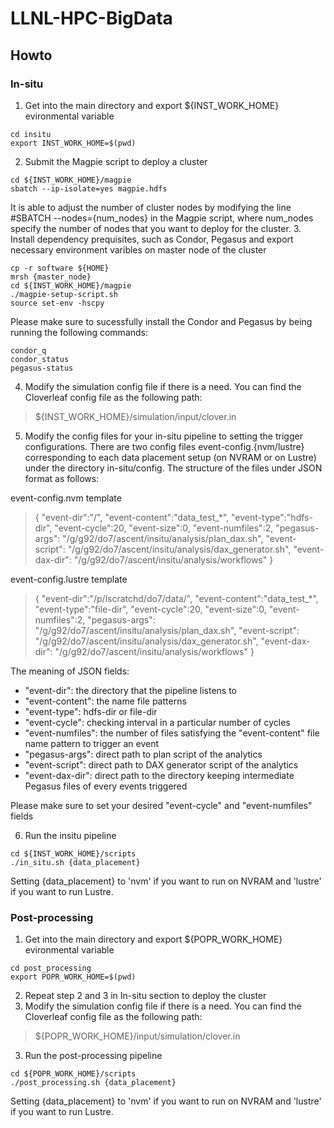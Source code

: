 # LLNL-HPC-BigData
## Howto
### In-situ
1. Get into the main directory and export ${INST_WORK_HOME} evironmental variable
```
cd insitu
export INST_WORK_HOME=$(pwd)
```
2. Submit the Magpie script to deploy a cluster 
```
cd ${INST_WORK_HOME}/magpie
sbatch --ip-isolate=yes magpie.hdfs
```
It is able to adjust the number of cluster nodes by modifying the line #SBATCH --nodes={num_nodes} in the Magpie script, where num_nodes specify the number of nodes that you want to deploy for the cluster. 
3. Install dependency prequisites, such as Condor, Pegasus and export necessary environment varibles on master node of the cluster
```
cp -r software ${HOME}
mrsh {master_node}
cd ${INST_WORK_HOME}/magpie
./magpie-setup-script.sh 
source set-env -hscpy
```
Please make sure to sucessfully install the Condor and Pegasus by being running the following commands:
```
condor_q
condor_status
pegasus-status
```
4. Modify the simulation config file if there is a need.
You can find the Cloverleaf config file as the following path:
> ${INST_WORK_HOME}/simulation/input/clover.in
5. Modify the config files for your in-situ pipeline to setting the trigger configurations. There are two config files event-config.{nvm/lustre} corresponding to each data placement setup (on NVRAM or on Lustre) under the directory in-situ/config. The structure of the files under JSON format as follows:

event-config.nvm template
> {
> "event-dir":"/",
> "event-content":"data_test_*",
> "event-type":"hdfs-dir",
> "event-cycle":20,
> "event-size":0,
> "event-numfiles":2,
> "pegasus-args": "/g/g92/do7/ascent/insitu/analysis/plan_dax.sh",
> "event-script": "/g/g92/do7/ascent/insitu/analysis/dax_generator.sh",
> "event-dax-dir": "/g/g92/do7/ascent/insitu/analysis/workflows"
>}

event-config.lustre template
>{
> "event-dir":"/p/lscratchd/do7/data/",
> "event-content":"data_test_*",
> "event-type":"file-dir",
> "event-cycle":20,
> "event-size":0,
> "event-numfiles":2,
> "pegasus-args": "/g/g92/do7/ascent/insitu/analysis/plan_dax.sh",
> "event-script": "/g/g92/do7/ascent/insitu/analysis/dax_generator.sh",
> "event-dax-dir": "/g/g92/do7/ascent/insitu/analysis/workflows"
>}

The meaning of JSON fields:
- "event-dir": the directory that the pipeline listens to 
- "event-content": the name file patterns
- "event-type": hdfs-dir or file-dir
- "event-cycle": checking interval in a particular number of cycles
- "event-numfiles": the number of files satisfying the "event-content" file name pattern to trigger an event
- "pegasus-args": direct path to plan script of the analytics
- "event-script": direct path to DAX generator script of the analytics
- "event-dax-dir": direct path to the directory keeping intermediate Pegasus files of every events triggered

Please make sure to set your desired "event-cycle" and "event-numfiles" fields 

6. Run the insitu pipeline
```
cd ${INST_WORK_HOME}/scripts
./in_situ.sh {data_placement}
```
Setting {data_placement} to 'nvm' if you want to run on NVRAM and 'lustre' if you want to run Lustre.

### Post-processing
1. Get into the main directory and export ${POPR_WORK_HOME} evironmental variable
```
cd post_processing
export POPR_WORK_HOME=$(pwd)
```
2. Repeat step 2 and 3 in In-situ section to deploy the cluster
3. Modify the simulation config file if there is a need.
You can find the Cloverleaf config file as the following path:
> ${POPR_WORK_HOME}/input/simulation/clover.in

3. Run the post-processing pipeline
```
cd ${POPR_WORK_HOME}/scripts
./post_processing.sh {data_placement}
```
Setting {data_placement} to 'nvm' if you want to run on NVRAM and 'lustre' if you want to run Lustre.
